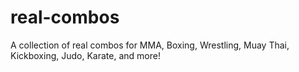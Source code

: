 # real-combos

A collection of real combos for MMA, Boxing, Wrestling, Muay Thai, Kickboxing, Judo, Karate, and more!
